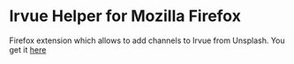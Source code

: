 # Irvue Helper for Mozilla Firefox

Firefox extension which allows to add channels to Irvue from Unsplash. You get it [here](https://addons.mozilla.org/firefox/addon/irvue-helper/)
